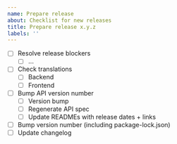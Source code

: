 ```yaml
---
name: Prepare release
about: Checklist for new releases
title: Prepare release x.y.z
labels: ''
---
```


- [ ] Resolve release blockers
  - [ ] ...
- [ ] Check translations
  - [ ] Backend
  - [ ] Frontend
- [ ] Bump API version number
  - [ ] Version bump
  - [ ] Regenerate API spec
  - [ ] Update READMEs with release dates + links
- [ ] Bump version number (including package-lock.json)
- [ ] Update changelog
